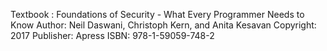 
Textbook : Foundations of Security - What Every Programmer Needs to Know 
Author: Neil Daswani, Christoph Kern, and Anita Kesavan 
Copyright: 2017 
Publisher: Apress 
ISBN: 978-1-59059-748-2 
